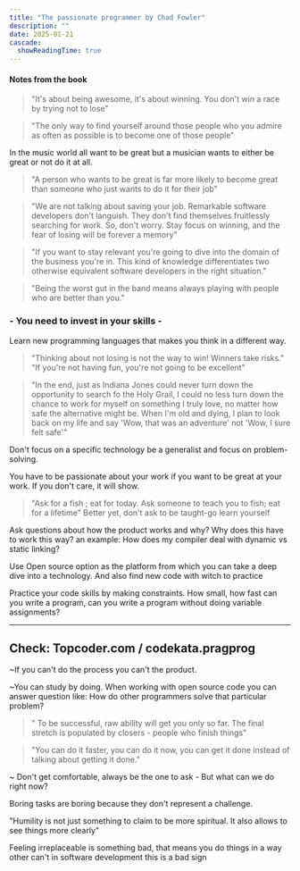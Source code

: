 ```yaml
---
title: "The passionate programmer by Chad Fowler"
description: ""
date: 2025-01-21
cascade:
  showReadingTime: true
---
```


#### Notes from the book

> "It's about being awesome, it's about winning. You don't win a race by trying not to lose"

> "The only way to find yourself around those people who you admire as often as possible is to become one of those people"

In the music world all want to be great but a musician wants to either be great or not do it at all.

> "A person who wants to be great is far more likely to become great than someone who just wants to do it for their job"

> "We are not talking about saving your job. Remarkable software developers don't languish. They don't find themselves fruitlessly searching for work. So, don't worry. Stay focus on winning, and the fear of losing will be forever a memory"

> "If you want to stay relevant you're going to dive into the domain of the business you're in. This kind of knowledge differentiates two otherwise equivalent software developers in the right situation."

> "Being the worst gut in the band means always playing with people who are better than you."

### - You need to invest in your skills -

Learn new programming languages that makes you think in a different way.

> "Thinking about not losing is not the way to win! Winners take risks."
> "If you're not having fun, you're not going to be excellent"

> "In the end, just as Indiana Jones could never turn down the opportunity to search fo the Holy Grail, I could no less turn down the chance to work for myself on something I truly love, no matter how safe the alternative might be. When I'm old and dying, I plan to look back on my life and say 'Wow, that was an adventure' not 'Wow, I sure felt safe'"

Don't focus on a specific technology be a generalist and focus on problem-solving.

You have to be passionate about your work if you want to be great at your work. If you don't care, it will show.

> "Ask for a fish ; eat for today. Ask someone to teach you to fish; eat for a lifetime" Better yet, don't ask to be taught-go learn yourself

Ask questions about how the product works and why? Why does this have to work this way? an example: How does my compiler deal with dynamic vs static linking?

Use Open source option as the platform from which you can take a deep dive into a technology. And also find new code with witch to practice

Practice your code skills by making constraints. How small, how fast can you write a program, can you write a program without doing variable assignments?

---
Check: Topcoder.com / codekata.pragprog
---

~If you can't do the process you can't the product.

~You can study by doing. When working with open source code you can answer question like: How do other programmers solve that particular problem?

> " To be successful, raw ability will get you only so far. The final stretch is populated by closers - people who finish things"

> "You can do it faster, you can do it now, you can get it done instead of talking about getting it done."


~ Don't get comfortable,  always be the one to ask - But what can we do right now?

Boring tasks are boring because they don't represent a challenge.

"Humility is not just something to claim to be more spiritual. It also allows to see things more clearly"

Feeling irreplaceable is something bad, that means you do things in a way other can't in software development this is a bad sign



